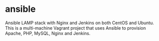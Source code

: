 # ansible
Ansible LAMP stack with Nginx and Jenkins on both CentOS and Ubuntu.
This is a multi-machine Vagrant project that uses Ansible to provision Apache, PHP, MySQL, Nginx and Jenkins.

